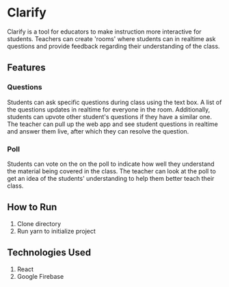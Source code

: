 # Clarify

Clarify is a tool for educators to make instruction more interactive for students. Teachers can create 'rooms' where students can in realtime ask questions and provide feedback regarding their understanding of the class.

## Features

### Questions

Students can ask specific questions during class using the text box. A list of the questions updates in realtime for everyone in the room. Additionally, students can upvote other student's questions if they have a similar one. The teacher can pull up the web app and see student questions in realtime and answer them live, after which they can resolve the question.


### Poll

Students can vote on the on the poll to indicate how well they understand the material being covered in the class. The teacher can look at the poll to get an idea of the students' understanding to help them better teach their class.

## How to Run

1) Clone directory
2) Run yarn to initialize project


## Technologies Used

1) React
2) Google Firebase
